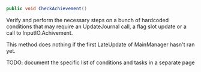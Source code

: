 
```cs
public void CheckAchievement()
```
Verify and perform the necessary steps on a bunch of hardcoded conditions that may require an UpdateJournal call, a flag slot update or a call to InputIO.Achivement.

This method does nothing if the first LateUpdate of MainManager hasn't ran yet.

TODO: document the specific list of conditions and tasks in a separate page

